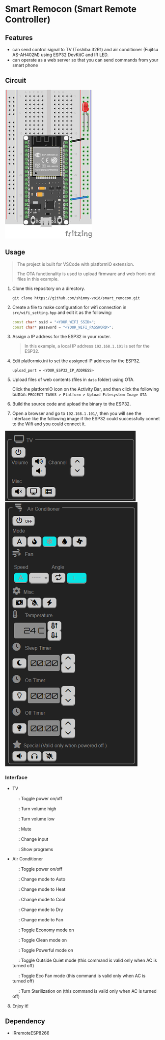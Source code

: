 # Smart Remocon (Smart Remote Controller)

## Features

- can send control signal to TV (Toshiba 32R1) and air conditioner (Fujitsu AS-AH402M) using ESP32 DevKitC and IR LED.
- can operate as a web server so that you can send commands from your smart phone 

## Circuit

![Circuit](/doc/ESP32DevKitC_smart_remocon.png)

## Usage

> The project is built for VSCode with platformIO extension.
>
> The OTA functionality is used to upload firmware and web front-end files in this example.

1. Clone this repository on a directory.

    ```shell
    git clone https://github.com/shimmy-void/smart_remocon.git
    ```

2. Create a file to make configuration for wifi connection in `src/wifi_setting.hpp` and edit it as the following:

    ```cpp
    const char* ssid = "<YOUR_WIFI_SSID>";
    const char* password = "<YOUR_WIFI_PASSWORD>";
    ```

3. Assign a IP address for the ESP32 in your router.

    > In this example, a local IP address ``192.168.1.101`` is set for the ESP32.

4. Edit platformio.ini to set the assigned IP address for the ESP32.
    ```
    upload_port = <YOUR_ESP32_IP_ADDRESS>
    ```

5. Upload files of web contents (files in ``data`` folder) using OTA.

    Click the platformIO icon on the Activity Bar, and then click the following button:
    ``PROJECT TASKS > Platform > Upload Filesystem Image OTA``

6. Build the source code and upload the binary to the ESP32.

7. Open a browser and go to ``192.168.1.101/``, then you will see the interface like the following image if the ESP32 could successfully connet to the Wifi and you could connect it.

![interface1](/doc/ss_tv.png)
![interface2](/doc/ss_ac.png)

### Interface
- TV

  <img src="https://raw.githubusercontent.com/FortAwesome/Font-Awesome/6.x/svgs/solid/power-off.svg" width="16" height="16"> : Toggle power on/off

  <img src="https://raw.githubusercontent.com/FortAwesome/Font-Awesome/6.x/svgs/solid/volume-high.svg" width="16" height="16"> : Turn volume high

  <img src="https://raw.githubusercontent.com/FortAwesome/Font-Awesome/6.x/svgs/solid/volume-low.svg" width="16" height="16"> : Turn volume low

  <img src="https://raw.githubusercontent.com/FortAwesome/Font-Awesome/6.x/svgs/solid/volume-xmark.svg" width="16" height="16"> : Mute

  <img src="https://raw.githubusercontent.com/FortAwesome/Font-Awesome/6.x/svgs/solid/display.svg" width="16" height="16"> : Change input

  <img src="https://raw.githubusercontent.com/FortAwesome/Font-Awesome/6.x/svgs/solid/table-list.svg" width="16" height="16"> : Show programs

- Air Conditioner

  <img src="https://raw.githubusercontent.com/FortAwesome/Font-Awesome/6.x/svgs/solid/power-off.svg" width="16" height="16"> : Toggle power on/off

  <img src="https://raw.githubusercontent.com/FortAwesome/Font-Awesome/6.x/svgs/solid/a.svg" width="16" height="16"> : Change mode to Auto

  <img src="https://raw.githubusercontent.com/FortAwesome/Font-Awesome/6.x/svgs/solid/fire-flame-curved.svg" width="16" height="16"> : Change mode to Heat

  <img src="https://raw.githubusercontent.com/FortAwesome/Font-Awesome/6.x/svgs/solid/snowflake.svg" width="16" height="16"> : Change mode to Cool

  <img src="https://raw.githubusercontent.com/FortAwesome/Font-Awesome/6.x/svgs/solid/droplet.svg" width="16" height="16"> : Change mode to Dry

  <img src="https://raw.githubusercontent.com/FortAwesome/Font-Awesome/6.x/svgs/solid/fan.svg" width="16" height="16"> : Change mode to Fan

  <img src="https://raw.githubusercontent.com/FortAwesome/Font-Awesome/6.x/svgs/solid/money-bill-wave.svg" width="16" height="16"> : Toggle Economy mode on

  <img src="https://raw.githubusercontent.com/FortAwesome/Font-Awesome/6.x/svgs/solid/droplet-slash.svg" width="16" height="16"> : Toggle Clean mode on

  <img src="https://raw.githubusercontent.com/FortAwesome/Font-Awesome/6.x/svgs/solid/bolt.svg" width="16" height="16"> : Toggle Powerful mode on

  <img src="https://raw.githubusercontent.com/FortAwesome/Font-Awesome/6.x/svgs/solid/volume-low.svg" width="16" height="16"> : Toggle Outside Quiet mode (this command is valid only when AC is turned off)

  <img src="https://raw.githubusercontent.com/FortAwesome/Font-Awesome/6.x/svgs/solid/headphones.svg" width="16" height="16"> : Toggle Eco Fan mode (this command is valid only when AC is turned off)

  <img src="https://raw.githubusercontent.com/FortAwesome/Font-Awesome/6.x/svgs/solid/virus-slash.svg" width="16" height="16"> : Turn Sterilization on (this command is valid only when AC is turned off)

8. Enjoy it!

## Dependency

- IRremoteESP8266
